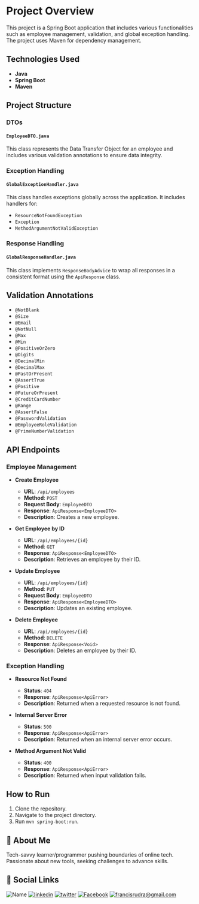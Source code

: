 # Project Overview

This project is a Spring Boot application that includes various functionalities such as employee management, validation, and global exception handling. The project uses Maven for dependency management.

## Technologies Used

- **Java**
- **Spring Boot**
- **Maven**

## Project Structure

### DTOs

#### `EmployeeDTO.java`

This class represents the Data Transfer Object for an employee and includes various validation annotations to ensure data integrity.

### Exception Handling

#### `GlobalExceptionHandler.java`

This class handles exceptions globally across the application. It includes handlers for:

- `ResourceNotFoundException`
- `Exception`
- `MethodArgumentNotValidException`

### Response Handling

#### `GlobalResponseHandler.java`

This class implements `ResponseBodyAdvice` to wrap all responses in a consistent format using the `ApiResponse` class.

## Validation Annotations

- `@NotBlank`
- `@Size`
- `@Email`
- `@NotNull`
- `@Max`
- `@Min`
- `@PositiveOrZero`
- `@Digits`
- `@DecimalMin`
- `@DecimalMax`
- `@PastOrPresent`
- `@AssertTrue`
- `@Positive`
- `@FutureOrPresent`
- `@CreditCardNumber`
- `@Range`
- `@AssertFalse`
- `@PasswordValidation`
- `@EmployeeRoleValidation`
- `@PrimeNumberValidation`

## API Endpoints

### Employee Management

- **Create Employee**
    - **URL**: `/api/employees`
    - **Method**: `POST`
    - **Request Body**: `EmployeeDTO`
    - **Response**: `ApiResponse<EmployeeDTO>`
    - **Description**: Creates a new employee.

- **Get Employee by ID**
    - **URL**: `/api/employees/{id}`
    - **Method**: `GET`
    - **Response**: `ApiResponse<EmployeeDTO>`
    - **Description**: Retrieves an employee by their ID.

- **Update Employee**
    - **URL**: `/api/employees/{id}`
    - **Method**: `PUT`
    - **Request Body**: `EmployeeDTO`
    - **Response**: `ApiResponse<EmployeeDTO>`
    - **Description**: Updates an existing employee.

- **Delete Employee**
    - **URL**: `/api/employees/{id}`
    - **Method**: `DELETE`
    - **Response**: `ApiResponse<Void>`
    - **Description**: Deletes an employee by their ID.

### Exception Handling

- **Resource Not Found**
    - **Status**: `404`
    - **Response**: `ApiResponse<ApiError>`
    - **Description**: Returned when a requested resource is not found.

- **Internal Server Error**
    - **Status**: `500`
    - **Response**: `ApiResponse<ApiError>`
    - **Description**: Returned when an internal server error occurs.

- **Method Argument Not Valid**
    - **Status**: `400`
    - **Response**: `ApiResponse<ApiError>`
    - **Description**: Returned when input validation fails.

## How to Run

1. Clone the repository.
2. Navigate to the project directory.
3. Run `mvn spring-boot:run`.


## 🚀 About Me

Tech-savvy learner/programmer pushing boundaries of online tech. Passionate about new tools, seeking challenges to advance skills.

## 🔗 Social Links

![Name](https://img.shields.io/badge/Name-Francis%20Rudra%20D%20Cruze-yellowgreen?style=for-the-badge)
[![linkedin](https://img.shields.io/badge/linkedin-0A66C2?style=for-the-badge&logo=linkedin&logoColor=white)](https://www.linkedin.com/in/rudradcruze)
[![twitter](https://img.shields.io/badge/twitter-1DA1F2?style=for-the-badge&logo=twitter&logoColor=white)](https://twitter.com/rudradcruze)
[![Facebook](https://img.shields.io/badge/facebook-4267B2?style=for-the-badge&logo=facebook&logoColor=white)](https://facebook.com/rudradcruze)
[![francisrudra@gmail.com](https://img.shields.io/badge/gmail-4267B2?style=for-the-badge&logo=gmail&logoColor=white)](mailto:francisrudra@gmail.com)